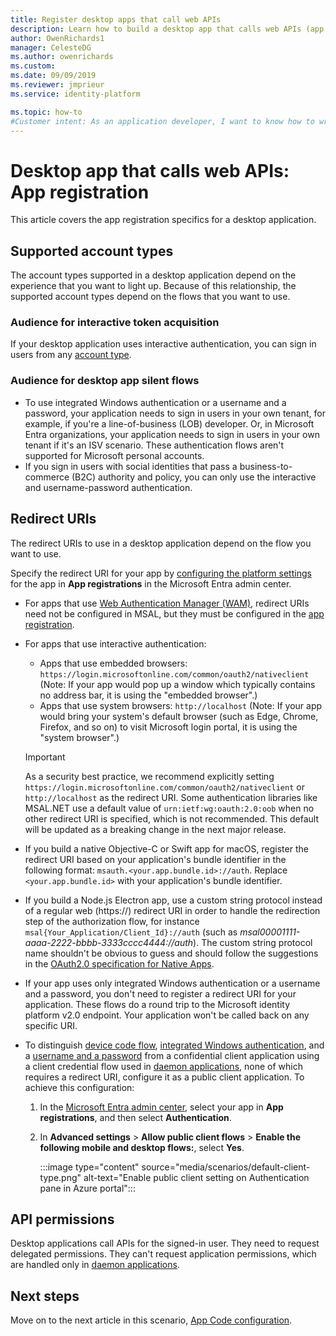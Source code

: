 ```yaml
---
title: Register desktop apps that call web APIs
description: Learn how to build a desktop app that calls web APIs (app registration)
author: OwenRichards1
manager: CelesteDG
ms.author: owenrichards
ms.custom: 
ms.date: 09/09/2019
ms.reviewer: jmprieur
ms.service: identity-platform

ms.topic: how-to
#Customer intent: As an application developer, I want to know how to write a desktop app that calls web APIs by using the Microsoft identity platform.
---
```


# Desktop app that calls web APIs: App registration

This article covers the app registration specifics for a desktop application.

## Supported account types

The account types supported in a desktop application depend on the experience that you want to light up. Because of this relationship, the supported account types depend on the flows that you want to use.

### Audience for interactive token acquisition

If your desktop application uses interactive authentication, you can sign in users from any [account type](quickstart-register-app.md).

### Audience for desktop app silent flows

- To use integrated Windows authentication or a username and a password, your application needs to sign in users in your own tenant, for example, if you're a line-of-business (LOB) developer. Or, in Microsoft Entra organizations, your application needs to sign in users in your own tenant if it's an ISV scenario. These authentication flows aren't supported for Microsoft personal accounts.
- If you sign in users with social identities that pass a business-to-commerce (B2C) authority and policy, you can only use the interactive and username-password authentication.

## Redirect URIs

The redirect URIs to use in a desktop application depend on the flow you want to use.

Specify the redirect URI for your app by [configuring the platform settings](quickstart-register-app.md#add-a-redirect-uri) for the app in **App registrations** in the Microsoft Entra admin center.

- For apps that use [Web Authentication Manager (WAM)](scenario-desktop-acquire-token-wam.md), redirect URIs need not be configured in MSAL, but they must be configured in the [app registration](scenario-desktop-acquire-token-wam.md#redirect-uri).

- For apps that use interactive authentication:

  - Apps that use embedded browsers: `https://login.microsoftonline.com/common/oauth2/nativeclient`
    (Note: If your app would pop up a window which typically contains no address bar, it is using the "embedded browser".)
  - Apps that use system browsers: `http://localhost`
    (Note: If your app would bring your system's default browser (such as Edge, Chrome, Firefox, and so on) to visit Microsoft login portal, it is using the "system browser".)
  
  > [!IMPORTANT]
  > As a security best practice, we recommend explicitly setting `https://login.microsoftonline.com/common/oauth2/nativeclient` or `http://localhost` as the redirect URI. Some authentication libraries like MSAL.NET use a default value of `urn:ietf:wg:oauth:2.0:oob` when no other redirect URI is specified, which is not recommended. This default will be updated as a breaking change in the next major release.

- If you build a native Objective-C or Swift app for macOS, register the redirect URI based on your application's bundle identifier in the following format: `msauth.<your.app.bundle.id>://auth`. Replace `<your.app.bundle.id>` with your application's bundle identifier.
- If you build a Node.js Electron app, use a custom string protocol instead of a regular web (https://) redirect URI in order to handle the redirection step of the authorization flow, for instance `msal{Your_Application/Client_Id}://auth` (such as  *msal00001111-aaaa-2222-bbbb-3333cccc4444://auth*). The custom string protocol name shouldn't be obvious to guess and should follow the suggestions in the [OAuth2.0 specification for Native Apps](https://tools.ietf.org/html/rfc8252#section-7.1).
- If your app uses only integrated Windows authentication or a username and a password, you don't need to register a redirect URI for your application. These flows do a round trip to the Microsoft identity platform v2.0 endpoint. Your application won't be called back on any specific URI.
- To distinguish [device code flow](scenario-desktop-acquire-token-device-code-flow.md), [integrated Windows authentication](scenario-desktop-acquire-token-integrated-windows-authentication.md), and a [username and a password](scenario-desktop-acquire-token-username-password.md) from a confidential client application using a client credential flow used in [daemon applications](scenario-daemon-app-registration.md), none of which requires a redirect URI, configure it as a public client application. To achieve this configuration:

    1. In the <a href="https://entra.microsoft.com/" target="_blank">Microsoft Entra admin center</a>, select your app in **App registrations**, and then select **Authentication**.
    1. In **Advanced settings** > **Allow public client flows** > **Enable the following mobile and desktop flows:**, select **Yes**.

        :::image type="content" source="media/scenarios/default-client-type.png" alt-text="Enable public client setting on Authentication pane in Azure portal":::

## API permissions

Desktop applications call APIs for the signed-in user. They need to request delegated permissions. They can't request application permissions, which are handled only in [daemon applications](scenario-daemon-app-registration.md).

## Next steps

Move on to the next article in this scenario, 
[App Code configuration](scenario-desktop-app-configuration.md).
